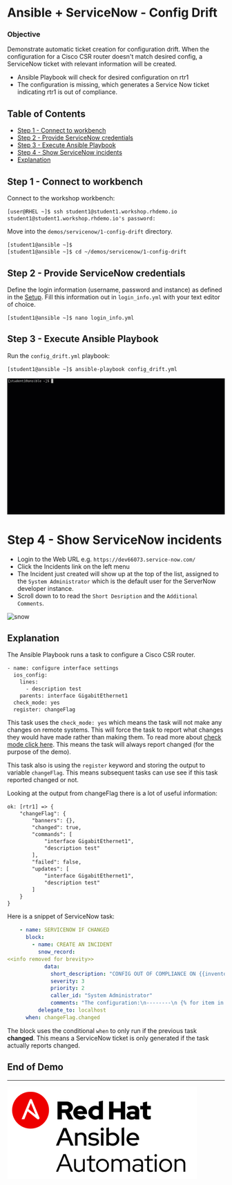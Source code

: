 # Ansible + ServiceNow - Config Drift

### Objective

Demonstrate automatic ticket creation for configuration drift.  When the configuration for a Cisco CSR router doesn't match desired config, a ServiceNow ticket with relevant information will be created.

- Ansible Playbook will check for desired configuration on rtr1  
- The configuration is missing, which generates a Service Now ticket indicating rtr1 is out of compliance.

## Table of Contents

- [Step 1 - Connect to workbench](#step_1_connect_to_workbench)
- [Step 2 - Provide ServiceNow credentials](#provide_servicenow_credentials)
- [Step 3 - Execute Ansible Playbook](#step_3_execute_ansible_playbook)
- [Step 4 - Show ServiceNow incidents](#step_4_show_servicenow_incidents)
- [Explanation](#explanation)

## Step 1 - Connect to workbench

Connect to the workshop workbench:

```
[user@RHEL ~]$ ssh student1@student1.workshop.rhdemo.io
student1@student1.workshop.rhdemo.io's password:

```

Move into the `demos/servicenow/1-config-drift` directory.

```
[student1@ansible ~]$
[student1@ansible ~]$ cd ~/demos/servicenow/1-config-drift
```


## Step 2 - Provide ServiceNow credentials

Define the login information (username, password and instance) as defined in the [Setup](#setup).  Fill this information out in `login_info.yml` with your text editor of choice.

```
[student1@ansible ~]$ nano login_info.yml
```

## Step 3 - Execute Ansible Playbook

Run the `config_drift.yml` playbook:

```
[student1@ansible ~]$ ansible-playbook config_drift.yml
```

![snow](../images/snow.gif)

# Step 4 - Show ServiceNow incidents

  - Login to the Web URL
    e.g. `https://dev66073.service-now.com/`
  - Click the Incidents link on the left menu
  - The Incident just created will show up at the top of the list, assigned to the `System Administrator` which is the default user for the ServerNow developer instance.
  - Scroll down to to read the `Short Desription` and the `Additional Comments`.

![snow](images/gui.gif)

## Explanation

The Ansible Playbook runs a task to configure a Cisco CSR router.

```
- name: configure interface settings
  ios_config:
    lines:
      - description test
    parents: interface GigabitEthernet1
  check_mode: yes
  register: changeFlag
```

This task uses the `check_mode: yes` which means the task will not make any changes on remote systems.  This will force the task to report what changes they would have made rather than making them.  To read more about [check mode click here](https://docs.ansible.com/ansible/latest/user_guide/playbooks_checkmode.html). This means the task will always report changed (for the purpose of the demo).  

This task also is using the `register` keyword and storing the output to variable `changeFlag`.  This means subsequent tasks can use see if this task reported changed or not.

Looking at the output from changeFlag there is a lot of useful information:


```
ok: [rtr1] => {
    "changeFlag": {
        "banners": {},
        "changed": true,
        "commands": [
            "interface GigabitEthernet1",
            "description test"
        ],
        "failed": false,
        "updates": [
            "interface GigabitEthernet1",
            "description test"
        ]
    }
}
```

Here is a snippet of ServiceNow task:

```yaml
    - name: SERVICENOW IF CHANGED
      block:
        - name: CREATE AN INCIDENT
          snow_record:
<<info removed for brevity>>
            data:
              short_description: "CONFIG OUT OF COMPLIANCE ON {{inventory_hostname}}"
              severity: 3
              priority: 2
              caller_id: "System Administrator"
              comments: "The configuration:\n--------\n {% for item in changeFlag.updates %}{{item}}\n{% endfor %}\n--------\n is missing on {{inventory_hostname}}"
          delegate_to: localhost
      when: changeFlag.changed
```

The block uses the conditional `when` to only run if the previous task **changed**.  This means a ServiceNow ticket is only generated if the task actually reports changed.

## End of Demo

---
![Red Hat Ansible Automation](../../../images/rh-ansible-automation.png)
